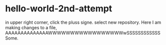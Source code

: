 # hello-world-2nd-attempt
in upper right corner, click the pluss signe. select new repository.
Here I am making changes to a file, AAAAAAAAAAAAAAWWWWWWWWWWWWWWWWWwSSSSSSSSSSSSSome.
